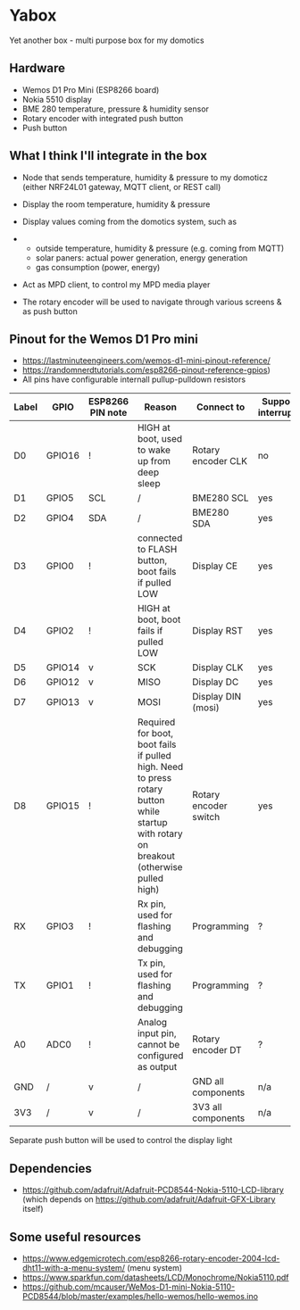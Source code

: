 # Yabox
Yet another box - multi purpose box for my domotics

## Hardware
- Wemos D1 Pro Mini (ESP8266 board)
- Nokia 5510 display
- BME 280 temperature, pressure & humidity sensor
- Rotary encoder with integrated push button
- Push button

## What I think I'll integrate in the box
- Node that sends temperature, humidity & pressure to my domoticz (either NRF24L01 gateway, MQTT client, or REST call)
- Display the room temperature, humidity & pressure
- Display values coming from the domotics system, such as
- - outside temperature, humidity & pressure (e.g. coming from MQTT)
  - solar paners: actual power generation, energy generation
  - gas consumption (power, energy)
 
- Act as MPD client, to control my MPD media player
- The rotary encoder will be used to navigate through various screens & as push button

## Pinout for the Wemos D1 Pro mini

- https://lastminuteengineers.com/wemos-d1-mini-pinout-reference/
- https://randomnerdtutorials.com/esp8266-pinout-reference-gpios)
- All pins have configurable internall pullup-pulldown resistors

|Label|GPIO|ESP8266 PIN note|Reason|Connect to|Support interrupts|
|-----|----|------------|------|----------|------------------|
|D0|GPIO16|!|HIGH at boot, used to wake up from deep sleep|Rotary encoder CLK|no|
|D1|GPIO5|SCL|/|BME280 SCL|yes|
|D2|GPIO4|SDA|/|BME280 SDA|yes|
|D3|GPIO0|!|connected to FLASH button, boot fails if pulled LOW|Display CE|yes|
|D4|GPIO2|!|HIGH at boot, boot fails if pulled LOW|Display RST|yes|
|D5|GPIO14|v|SCK|Display CLK|yes|
|D6|GPIO12|v|MISO|Display DC|yes|
|D7|GPIO13|v|MOSI|Display DIN (mosi)|yes|
|D8|GPIO15|!|Required for boot, boot fails if pulled high. Need to press rotary button while startup with rotary on breakout (otherwise pulled high)|Rotary encoder switch|yes|
|RX|GPIO3|!|Rx pin, used for flashing and debugging|Programming|?|
|TX|GPIO1|!|Tx pin, used for flashing and debugging|Programming|?|
|A0|ADC0|!|Analog input pin, cannot be configured as output|Rotary encoder DT|?|
|GND|/|v|/|GND all components|n/a|
|3V3|/|v|/|3V3 all components|n/a|

Separate push button will be used to control the display light

## Dependencies
- https://github.com/adafruit/Adafruit-PCD8544-Nokia-5110-LCD-library (which depends on https://github.com/adafruit/Adafruit-GFX-Library itself)

## Some useful resources
- https://www.edgemicrotech.com/esp8266-rotary-encoder-2004-lcd-dht11-with-a-menu-system/ (menu system)
- https://www.sparkfun.com/datasheets/LCD/Monochrome/Nokia5110.pdf
- https://github.com/mcauser/WeMos-D1-mini-Nokia-5110-PCD8544/blob/master/examples/hello-wemos/hello-wemos.ino
